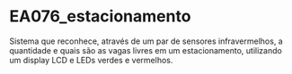 # EA076_estacionamento

Sistema que reconhece, através de um par de sensores infravermelhos, a quantidade e quais são as vagas livres em um estacionamento,
utilizando um display LCD e LEDs verdes e vermelhos.
